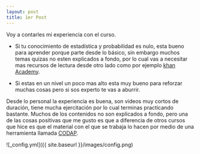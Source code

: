 ```yaml
---
layout: post
title: 1er Post 
---
```


Voy a contarles mi experiencia con el curso.

* Si tu conocimiento de estadística y probabilidad es nulo, esta bueno para aprender porque parte desde lo básico, sin embargo
muchos temas quizas no esten explicados a fondo, por lo cual vas a necesitar mas recursos de lectura desde otro lado como por ejemplo [khan Academy](https://es.khanacademy.org/).

* Si estas en un nivel un poco mas alto esta muy bueno para reforzar muchas cosas pero si sos experto te vas a aburrir.

Desde lo personal la experiencia es buena, son videos muy cortos de duración, tiene mucha ejercitación por lo cual terminas practicando bastante.
Muchos de los contenidos no son explicados a fondo, pero una de las cosas positivas que me gusto es que a diferencia de otros cursos que hice es que el material con el que se 
trabaja lo hacen por medio de una herramienta llamada [CODAP](https://codap.concord.org/).

![_config.yml]({{ site.baseurl }}/images/config.png)
